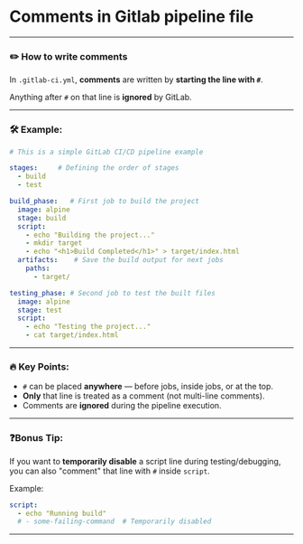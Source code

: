 # Comments in Gitlab pipeline file
---

### ✏️ How to write comments

In `.gitlab-ci.yml`, **comments** are written by **starting the line with `#`**.

Anything after `#` on that line is **ignored** by GitLab.

---

### 🛠️ Example:

```yaml
# This is a simple GitLab CI/CD pipeline example

stages:     # Defining the order of stages
  - build
  - test

build_phase:   # First job to build the project
  image: alpine
  stage: build
  script:
    - echo "Building the project..."
    - mkdir target
    - echo "<h1>Build Completed</h1>" > target/index.html
  artifacts:    # Save the build output for next jobs
    paths:
      - target/

testing_phase: # Second job to test the built files
  image: alpine
  stage: test
  script:
    - echo "Testing the project..."
    - cat target/index.html
```

---

### 🔥 Key Points:
- `#` can be placed **anywhere** — before jobs, inside jobs, or at the top.
- **Only** that line is treated as a comment (not multi-line comments).
- Comments are **ignored** during the pipeline execution.

---

### ❓Bonus Tip:
If you want to **temporarily disable** a script line during testing/debugging, you can also "comment" that line with `#` inside `script`.

Example:
```yaml
script:
  - echo "Running build"
  # - some-failing-command  # Temporarily disabled
```

---

